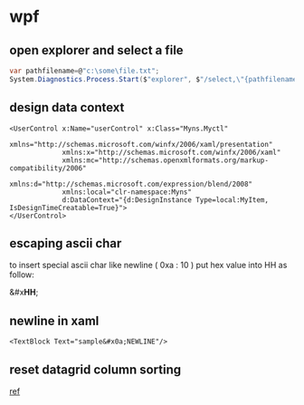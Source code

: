 # wpf

## open explorer and select a file

```cs
var pathfilename=@"c:\some\file.txt";
System.Diagnostics.Process.Start($"explorer", $"/select,\"{pathfilename}\"");
```

## design data context

```xaml
<UserControl x:Name="userControl" x:Class="Myns.Myctl"
             xmlns="http://schemas.microsoft.com/winfx/2006/xaml/presentation"
             xmlns:x="http://schemas.microsoft.com/winfx/2006/xaml"
             xmlns:mc="http://schemas.openxmlformats.org/markup-compatibility/2006" 
             xmlns:d="http://schemas.microsoft.com/expression/blend/2008" 
             xmlns:local="clr-namespace:Myns"
             d:DataContext="{d:DesignInstance Type=local:MyItem, IsDesignTimeCreatable=True}">
</UserControl>
```

## escaping ascii char

to insert special ascii char like newline ( 0xa : 10 ) put hex value into HH as follow:

&#x**HH**;

## newline in xaml

```xaml
<TextBlock Text="sample&#x0a;NEWLINE"/>
```

## reset datagrid column sorting

[ref](https://stackoverflow.com/a/56054895/5521766)

